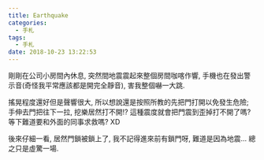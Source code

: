 ```yaml
---
title: Earthquake
categories:
  - 手札
tags:
  - 手札
date: 2018-10-23 13:22:53
---
```

剛剛在公司小房間內休息, 突然間地震震起來整個房間咖喀作響, 手機也在發出警示音(奇怪我平常應該都是開完全靜音), 害我整個嚇一大跳.

搖晃程度還好但是聲響很大, 所以想說還是按照所教的先把門打開以免發生危險; 手伸去門把往下一拉, 挖樂居然打不開!? 這種震度就會把門震到歪掉打不開了嗎? 等下難道要和外面的同事求救嗎? XD

後來仔細一看, 居然門鎖被鎖上了, 我不記得進來前有鎖門呀, 難道是因為地震... 總之只是虛驚一場.
